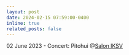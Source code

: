 ```yaml
---
layout: post
date: 2024-02-15 07:59:00-0400
inline: true
related_posts: false
---
```


02 June 2023 - Concert: Pitohui @[Salon IKSV](https://saloniksv.com/tr/arti-1-hafta-sonu-dry-cleaning-once-pitohui?tarih=20:30/02/06/2023)
